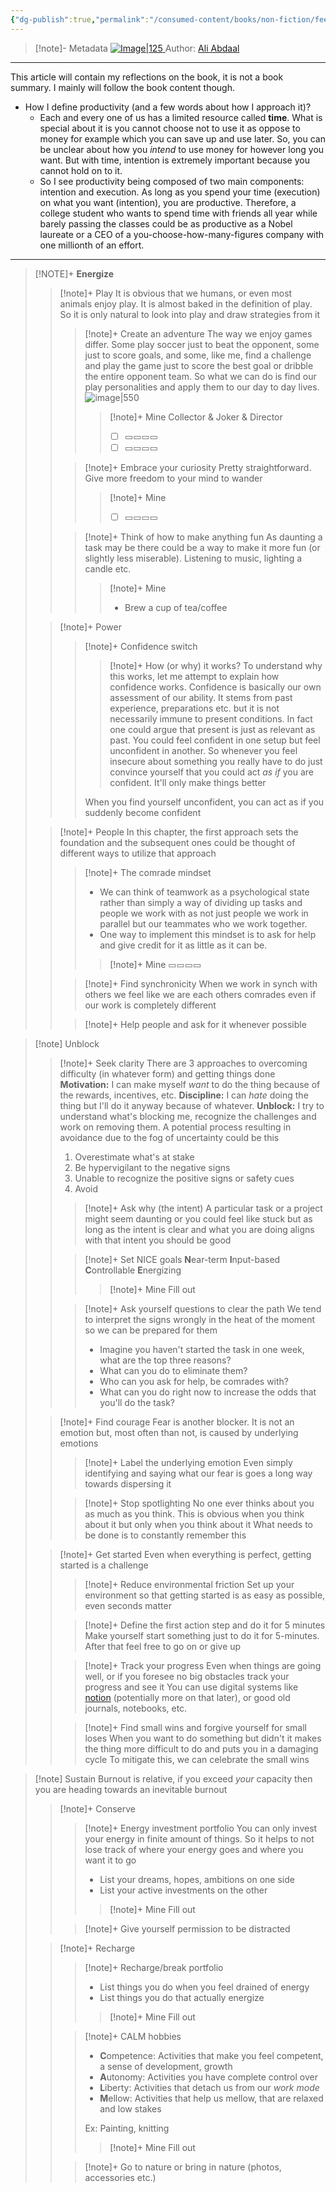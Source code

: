 ```yaml
---
{"dg-publish":true,"permalink":"/consumed-content/books/non-fiction/feel-good-productivity/"}
---
```


> [!note]- Metadata
> [![Image|125](https://images-na.ssl-images-amazon.com/images/S/compressed.photo.goodreads.com/books/1689695229i/142402923.jpg) ](https://www.goodreads.com/book/show/142402923-feel-good-productivity?ac=1&from_search=true&qid=42b4KtHhOp&rank=1)
> Author: [Ali Abdaal](https://www.youtube.com/@aliabdaal)

---
This article will contain my reflections on the book, it is not a book summary. I mainly will follow the book content though.
- How I define productivity (and a few words about how I approach it)?
	- Each and every one of us has a limited resource called **time**. What is special about it is you cannot choose not to use it as oppose to money for example which you can save up and use later. So, you can be unclear about how you *intend* to use money for however long you want. But with time, intention is extremely important because you cannot hold on to it.
	- So I see productivity being composed of two main components: intention and execution. As long as you spend your time (execution) on what you want (intention), you are productive. Therefore, a college student who wants to spend time with friends all year while barely passing the classes could be as productive as a Nobel laureate or a CEO of a you-choose-how-many-figures company with one millionth of an effort.

---

> [!NOTE]+ **Energize**
> > [!note]+ Play
>  > It is obvious that we humans, or even most animals enjoy play. It is almost baked in the definition of play. So it is only natural to look into play and draw strategies from it
>  > > [!note]+ Create an adventure
> > > The way we enjoy games differ. Some play soccer just to beat the opponent, some just to score goals, and some, like me, find a challenge and play the game just to score the best goal or dribble the entire opponent team. So what we can do is find our play personalities and apply them to our day to day lives.
> > > ![image|550](https://miro.medium.com/v2/resize:fit:1400/1*pYvd0OiObsXm9wXMbhWV_A.png)
> > > > [!note]+ Mine
> > > > Collector & Joker & Director
> > > > - [ ] ▭▭▭▭
> > > > - [ ] ▭▭▭▭
> > 
> > > [!note]+ Embrace your curiosity
> > > Pretty straightforward. Give more freedom to your mind to wander
> > > > [!note]+ Mine
> > > > - [ ] ▭▭▭▭
> > 
> > > [!note]+ Think of how to make anything fun
> > > As daunting a task may be there could be a way to make it more fun (or slightly less miserable). Listening to music, lighting a candle etc.
> > > > [!note]+ Mine
> > > > - Brew a cup of tea/coffee
> 
> > [!note]+ Power
> > > [!note]+ Confidence switch
> > > > [!note]+ How (or why) it works?
> > > > To understand why this works, let me attempt to explain how confidence works. Confidence is basically our own assessment of our ability. It stems from past experience, preparations etc. but it is not necessarily immune to present conditions. In fact one could argue that present is just as relevant as past. You could feel confident in one setup but feel unconfident in another. So whenever you feel insecure about something you really have to do just convince yourself that you could act *as if* you are confident. It'll only make things better
> > > 
> > > When you find yourself unconfident, you can act as if you suddenly become confident
> 
> 
> > [!note]+ People
> > In this chapter, the first approach sets the foundation and the subsequent ones could be thought of different ways to utilize that approach
> > > [!note]+ The comrade mindset
> > > - We can think of teamwork as a psychological state rather than simply a way of dividing up tasks and people we work with as not just people we work in parallel but our teammates who we work together.
> > > - One way to implement this mindset is to ask for help and give credit for it as little as it can be.
> > > 
> > > > [!note]+ Mine
> > > > ▭▭▭▭
> > 
> > 
> > > [!note]+ Find synchronicity
> > > When we work in synch with others we feel like we are each others comrades even if our work is completely different
> > 
> > 
> > > [!note]+ Help people and ask for it whenever possible


> [!note] Unblock
> > [!note]+ Seek clarity
> > There are 3 approaches to overcoming difficulty (in whatever form) and getting things done
> > **Motivation:** I can make myself *want* to do the thing because of the rewards, incentives, etc.
> > **Discipline:** I can *hate* doing the thing but I'll do it anyway because of whatever.
> > **Unblock:** I try to understand what's blocking me, recognize the challenges and work on removing them.
> > A potential process resulting in avoidance due to the fog of uncertainty could be this
> > 1. Overestimate what's at stake
> > 2. Be hypervigilant to the negative signs
> > 3. Unable to recognize the positive signs or safety cues
> > 4. Avoid
> > 
> > > [!note]+ Ask why (the intent)
> > > A particular task or a project might seem daunting or you could feel like stuck but as long as the intent is clear and what you are doing aligns with that intent you should be good
> > 
> > 
> > > [!note]+ Set NICE goals
> > > **N**ear-term
> > > **I**nput-based
> > > **C**ontrollable
> > > **E**nergizing
> > > > [!note]+ Mine
> > > > Fill out
> > 
> > > [!note]+ Ask yourself questions to clear the path
> > > We tend to interpret the signs wrongly in the heat of the moment so we can be prepared for them
> > > - Imagine you haven't started the task in one week, what are the top three reasons?
> > > - What can you do to eliminate them?
> > > - Who can you ask for help, be comrades with?
> > > - What can you do right now to increase the odds that you'll do the task?
> 
> > [!note]+ Find courage
> > Fear is another blocker. It is not an emotion but, most often than not, is caused by underlying emotions
> > > [!note]+ Label the underlying emotion
> > > Even simply identifying and saying what our fear is goes a long way towards dispersing it
> > 
> > > [!note]+ Stop spotlighting
> > > No one ever thinks about you as much as you think. This is obvious when you think about it but only when you think about it
> > > What needs to be done is to constantly remember this
> 
> 
> > [!note]+ Get started
> > Even when everything is perfect, getting started is a challenge
> > > [!note]+ Reduce environmental friction
> > > Set up your environment so that getting started is as easy as possible, even seconds matter
> > 
> > > [!note]+ Define the first action step and do it for 5 minutes
> > > Make yourself start something just to do it for 5-minutes. After that feel free to go on or give up
> > 
> > > [!note]+ Track your progress
> > > Even when things are going well, or if you foresee no big obstacles track your progress and see it
> > > You can use digital systems like [notion](https://www.notion.so/) (potentially more on that later), or good old journals, notebooks, etc.
> > 
> > > [!note]+ Find small wins and forgive yourself for small loses
> > > When you want to do something but didn't it makes the thing more difficult to do and puts you in a damaging cycle
> > > To mitigate this, we can celebrate the small wins
> > 


> [!note] Sustain
> Burnout is relative, if you exceed *your* capacity then you are heading towards an inevitable burnout
> > [!note]+ Conserve
> > > [!note]+ Energy investment portfolio
> > > You can only invest your energy in finite amount of things. So it helps to not lose track of where your energy goes and where you want it to go
> > > - List your dreams, hopes, ambitions on one side
> > > - List your active investments on the other
> > > 
> > > > [!note]+ Mine
> > > > Fill out
> > 
> > > [!note]+ Give yourself permission to be distracted
> 
> 
> > [!note]+ Recharge
> > > [!note]+ Recharge/break portfolio
> > > - List things you do when you feel drained of energy
> > > - List things you do that actually energize
> > > 
> > > > [!note]+ Mine
> > > > Fill out
> > 
> > > [!note]+ CALM hobbies
> > > - **C**ompetence: Activities that make you feel competent, a sense of development, growth
> > > - **A**utonomy: Activities you have complete control over
> > > - **L**iberty: Activities that detach us from our *work mode*
> > > - **M**ellow: Activities that help us mellow, that are relaxed and low stakes
> > > 
> > > Ex: Painting, knitting
> > > > [!note]+ Mine
> > > > Fill out
> > 
> > 
> > > [!note]+ Go to nature or bring in nature (photos, accessories etc.)